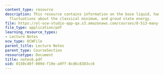 ```yaml
---
content_type: resource
description: This resource contains information on the bose liquid, hamiltorian, small
  fluctuations about the classical minimum, and groud state energy.
file: https://ol-ocw-studio-app-qa.s3.amazonaws.com/courses/8-513-many-body-theory-for-condensed-matter-systems-fall-2004/0150c40f009df19ea9ff8cd6c8383cc6_notes6.pdf
file_type: application/pdf
learning_resource_types:
- Lecture Notes
ocw_type: OCWFile
parent_title: Lecture Notes
parent_type: CourseSection
resourcetype: Document
title: notes6.pdf
uid: 0150c40f-009d-f19e-a9ff-8cd6c8383cc6
---
```

